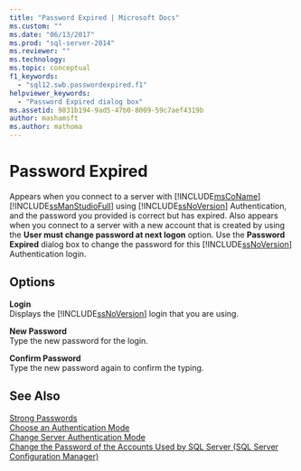 ```yaml
---
title: "Password Expired | Microsoft Docs"
ms.custom: ""
ms.date: "06/13/2017"
ms.prod: "sql-server-2014"
ms.reviewer: ""
ms.technology:
ms.topic: conceptual
f1_keywords: 
  - "sql12.swb.passwordexpired.f1"
helpviewer_keywords: 
  - "Password Expired dialog box"
ms.assetid: 9831b194-9ad5-47b0-8009-59c7aef4319b
author: mashamsft
ms.author: mathoma
---
```

# Password Expired
  Appears when you connect to a server with [!INCLUDE[msCoName](../includes/msconame-md.md)] [!INCLUDE[ssManStudioFull](../includes/ssmanstudiofull-md.md)] using [!INCLUDE[ssNoVersion](../includes/ssnoversion-md.md)] Authentication, and the password you provided is correct but has expired. Also appears when you connect to a server with a new account that is created by using the **User must change password at next logon** option. Use the **Password Expired** dialog box to change the password for this [!INCLUDE[ssNoVersion](../includes/ssnoversion-md.md)] Authentication login.  
  
## Options  
 **Login**  
 Displays the [!INCLUDE[ssNoVersion](../includes/ssnoversion-md.md)] login that you are using.  
  
 **New Password**  
 Type the new password for the login.  
  
 **Confirm Password**  
 Type the new password again to confirm the typing.  
  
## See Also  
 [Strong Passwords](../relational-databases/security/strong-passwords.md)   
 [Choose an Authentication Mode](../relational-databases/security/choose-an-authentication-mode.md)   
 [Change Server Authentication Mode](configure-windows/change-server-authentication-mode.md)   
 [Change the Password of the Accounts Used by SQL Server &#40;SQL Server Configuration Manager&#41;](configure-windows/scm-services-change-the-password-of-the-accounts-used.md)  
  
  
